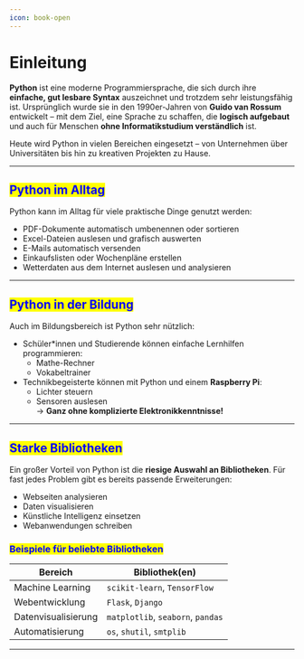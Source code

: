 ```yaml
---
icon: book-open
---
```


# Einleitung

**Python** ist eine moderne Programmiersprache, die sich durch ihre **einfache, gut lesbare Syntax** auszeichnet und trotzdem sehr leistungsfähig ist. Ursprünglich wurde sie in den 1990er-Jahren von **Guido van Rossum** entwickelt – mit dem Ziel, eine Sprache zu schaffen, die **logisch aufgebaut** und auch für Menschen **ohne Informatikstudium verständlich** ist.

Heute wird Python in vielen Bereichen eingesetzt – von Unternehmen über Universitäten bis hin zu kreativen Projekten zu Hause.

***

## <mark style="color:blue;">Python im Alltag</mark>

Python kann im Alltag für viele praktische Dinge genutzt werden:

* PDF-Dokumente automatisch umbenennen oder sortieren
* Excel-Dateien auslesen und grafisch auswerten
* E-Mails automatisch versenden
* Einkaufslisten oder Wochenpläne erstellen
* Wetterdaten aus dem Internet auslesen und analysieren

***

## <mark style="color:blue;">Python in der Bildung</mark>

Auch im Bildungsbereich ist Python sehr nützlich:

* Schüler\*innen und Studierende können einfache Lernhilfen programmieren:
  * Mathe-Rechner
  * Vokabeltrainer
* Technikbegeisterte können mit Python und einem **Raspberry Pi**:
  * Lichter steuern
  * Sensoren auslesen\
    → **Ganz ohne komplizierte Elektronikkenntnisse!**

***

## <mark style="color:blue;">Starke Bibliotheken</mark>

Ein großer Vorteil von Python ist die **riesige Auswahl an Bibliotheken**. Für fast jedes Problem gibt es bereits passende Erweiterungen:

* Webseiten analysieren
* Daten visualisieren
* Künstliche Intelligenz einsetzen
* Webanwendungen schreiben

### <mark style="color:blue;">Beispiele für beliebte Bibliotheken</mark>

| Bereich             | Bibliothek(en)                    |
| ------------------- | --------------------------------- |
| Machine Learning    | `scikit-learn`, `TensorFlow`      |
| Webentwicklung      | `Flask`, `Django`                 |
| Datenvisualisierung | `matplotlib`, `seaborn`, `pandas` |
| Automatisierung     | `os`, `shutil`, `smtplib`         |

***

